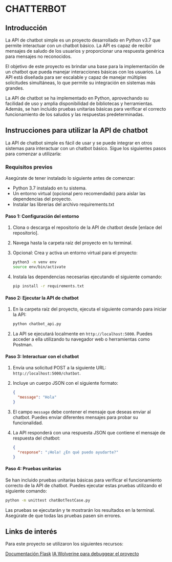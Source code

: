 # **CHATTERBOT**

## Introducción

La API de chatbot simple es un proyecto desarrollado en Python v3.7 que permite interactuar con un chatbot básico. La API es capaz de recibir mensajes de saludo de los usuarios y proporcionar una respuesta genérica para mensajes no reconocidos.

El objetivo de este proyecto es brindar una base para la implementación de un chatbot que pueda manejar interacciones básicas con los usuarios. La API está diseñada para ser escalable y capaz de manejar múltiples solicitudes simultáneas, lo que permite su integración en sistemas más grandes.

La API de chatbot se ha implementado en Python, aprovechando su facilidad de uso y amplia disponibilidad de bibliotecas y herramientas. Además, se han incluido pruebas unitarias básicas para verificar el correcto funcionamiento de los saludos y las respuestas predeterminadas.

## Instrucciones para utilizar la API de chatbot

La API de chatbot simple es fácil de usar y se puede integrar en otros sistemas para interactuar con un chatbot básico. Sigue los siguientes pasos para comenzar a utilizarla:

### Requisitos previos
Asegúrate de tener instalado lo siguiente antes de comenzar:
- Python 3.7 instalado en tu sistema.
- Un entorno virtual (opcional pero recomendado) para aislar las dependencias del proyecto.
- Instalar las librerias del archivo requirements.txt

#### Paso 1: Configuración del entorno
1. Clona o descarga el repositorio de la API de chatbot desde [enlace del repositorio].

2. Navega hasta la carpeta raíz del proyecto en tu terminal.

3. Opcional: Crea y activa un entorno virtual para el proyecto:
   ```bash
   python3 -m venv env
   source env/bin/activate
   ```

4. Instala las dependencias necesarias ejecutando el siguiente comando:
   ```bash
   pip install -r requirements.txt
   ```

#### Paso 2: Ejecutar la API de chatbot
1. En la carpeta raíz del proyecto, ejecuta el siguiente comando para iniciar la API:
   ```bash
   python chatbot_api.py
   ```

2. La API se ejecutará localmente en `http://localhost:5000`. Puedes acceder a ella utilizando tu navegador web o herramientas como Postman.

#### Paso 3: Interactuar con el chatbot
1. Envía una solicitud POST a la siguiente URL: `http://localhost:5000/chatbot`.

2. Incluye un cuerpo JSON con el siguiente formato:
   ```json
   {
     "message": "Hola"
   }
   ```

3. El campo `message` debe contener el mensaje que deseas enviar al chatbot. Puedes enviar diferentes mensajes para probar su funcionalidad.

4. La API responderá con una respuesta JSON que contiene el mensaje de respuesta del chatbot:
   ```json
   {
     "response": "¡Hola! ¿En qué puedo ayudarte?"
   }
   ```

#### Paso 4: Pruebas unitarias
Se han incluido pruebas unitarias básicas para verificar el funcionamiento correcto de la API de chatbot. Puedes ejecutar estas pruebas utilizando el siguiente comando:
```bash
python -m unittest chatBotTestCase.py
```

Las pruebas se ejecutarán y te mostrarán los resultados en la terminal. Asegúrate de que todas las pruebas pasen sin errores.

## Links de interés
Para este proyecto se utilizaron los siguientes recursos:

[Documentación Flask](https://flask-es.readthedocs.io/)
[IA Wolverine para debuggear el proyecto](https://github.com/biobootloader/wolverine)